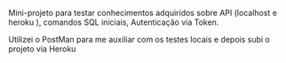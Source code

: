 Mini-projeto para testar conhecimentos adquiridos sobre API (localhost e heroku ), comandos SQL iniciais, Autenticação via Token.

Utilizei o PostMan para me auxiliar com os testes locais e depois subi o projeto via Heroku